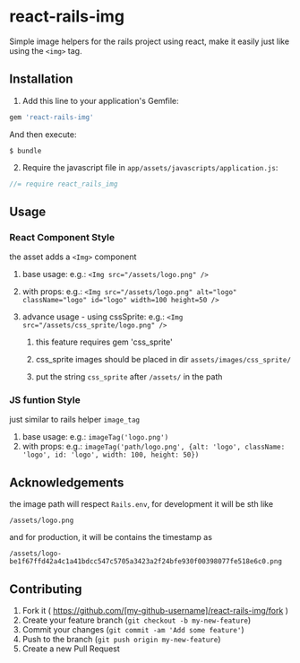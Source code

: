 # react-rails-img

Simple image helpers for the rails project using react, make it easily just like using the `<img>` tag.

## Installation

1. Add this line to your application's Gemfile:

```ruby
gem 'react-rails-img'
```

And then execute:

    $ bundle

2. Require the javascript file in `app/assets/javascripts/application.js`:

  ```js
  //= require react_rails_img
  ```

## Usage

### React Component Style

the asset adds a `<Img>` component

1. base usage: e.g.: `<Img src="/assets/logo.png" />`
2. with props: e.g.: `<Img src="/assets/logo.png" alt="logo" className="logo" id="logo" width=100 height=50 />`
3. advance usage - using cssSprite: e.g.: `<Img src="/assets/css_sprite/logo.png" />`

    1) this feature requires gem 'css_sprite'

    2) css_sprite images should be placed in dir `assets/images/css_sprite/`

    3) put the string `css_sprite` after `/assets/` in the path

### JS funtion Style

just similar to rails helper `image_tag`

1. base usage: e.g.: `imageTag('logo.png')`
2. with props: e.g.: `imageTag('path/logo.png', {alt: 'logo', className: 'logo', id: 'logo', width: 100, height: 50})`


 
## Acknowledgements

the image path will respect `Rails.env`, for development it will be sth like

  `/assets/logo.png`
 
and for production, it will be contains the timestamp as
 
   `/assets/logo-be1f67ffd42a4c1a41bdcc547c5705a3423a2f24bfe930f00398077fe518e6c0.png`


## Contributing

1. Fork it ( https://github.com/[my-github-username]/react-rails-img/fork )
2. Create your feature branch (`git checkout -b my-new-feature`)
3. Commit your changes (`git commit -am 'Add some feature'`)
4. Push to the branch (`git push origin my-new-feature`)
5. Create a new Pull Request
